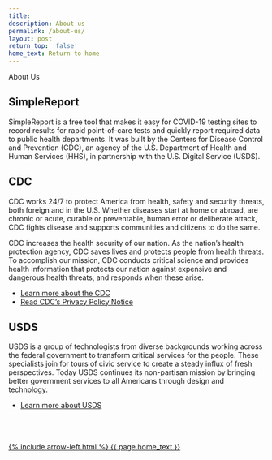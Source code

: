 ```yaml
---
title:
description: About us
permalink: /about-us/
layout: post
return_top: 'false'
home_text: Return to home
---
```


<section class="usa-section-list usa-section padding-bottom-0">
  <div class="grid-row section-title padding-left-0">
    <div class="section-title-line taller-section-title-line"></div>
    <div class="huge-header">About Us</div>
  </div>
</section>

## SimpleReport

SimpleReport is a free tool that makes it easy for COVID-19 testing sites to record results for rapid point-of-care tests and quickly report required data to public health departments. It was built by the Centers for Disease Control and Prevention (CDC), an agency of the U.S. Department of Health and Human Services (HHS), in partnership with the U.S. Digital Service (USDS).

## CDC

CDC works 24/7 to protect America from health, safety and security threats, both foreign and in the U.S. Whether diseases start at home or abroad, are chronic or acute, curable or preventable, human error or deliberate attack, CDC fights disease and supports communities and citizens to do the same.

CDC increases the health security of our nation. As the nation’s health protection agency, CDC saves lives and protects people from health threats. To accomplish our mission, CDC conducts critical science and provides health information that protects our nation against expensive and dangerous health threats, and responds when these arise.

- [Learn more about the CDC](https://www.cdc.gov/about/default.htm)
- [Read CDC’s Privacy Policy Notice](https://www.cdc.gov/other/privacy.html)

## USDS

USDS is a group of technologists from diverse backgrounds working across the federal government to transform critical services for the people. These specialists join for tours of civic service to create a steady influx of fresh perspectives. Today USDS continues its non-partisan mission by bringing better government services to all Americans through design and technology.

- [Learn more about USDS](https://www.usds.gov/mission)

<br>
<br>
<br>
<a class='grid-col-6 home-link margin-top-40' href="{% link pages/home.md %}">
    {% include arrow-left.html %}
    {{ page.home_text }}
</a>
